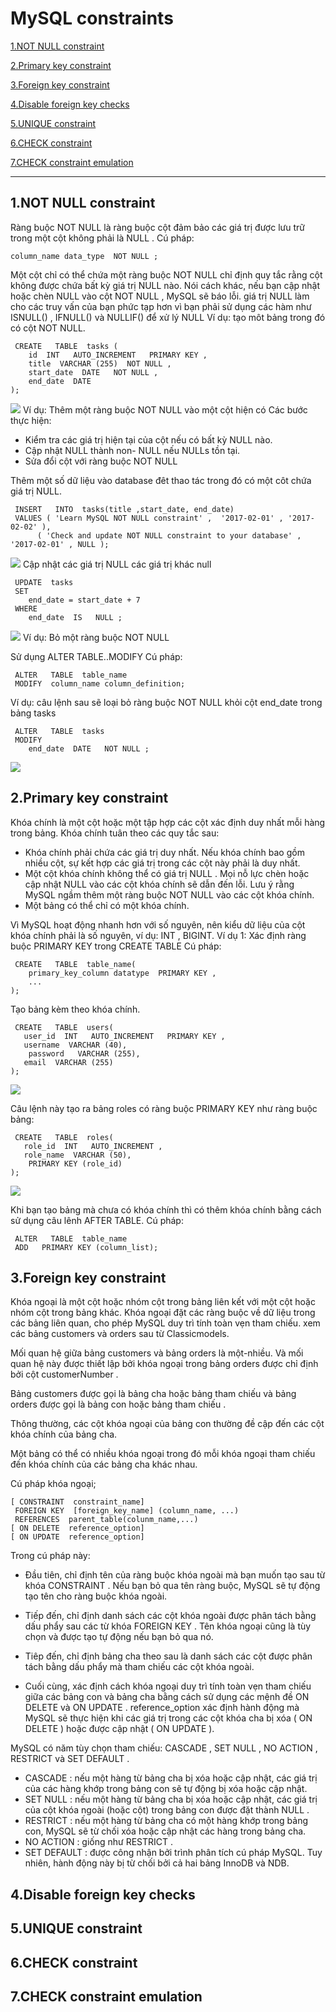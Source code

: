 #   MySQL constraints



[1.NOT NULL constraint ](#1)

[2.Primary key constraint](#2)

[3.Foreign key constraint](#3)

[4.Disable foreign key checks](#4)

[5.UNIQUE constraint](#5)

[6.CHECK constraint ](#6)

[7.CHECK constraint emulation](#7)

------
<a name ="1"></a>
## 1.NOT NULL constraint
Ràng buộc NOT NULL là ràng buộc cột đảm bảo các giá trị được lưu trữ trong một cột không phải là NULL .
Cú pháp:
```
column_name data_type  NOT NULL ;
```
Một cột chỉ có thể chứa một ràng buộc NOT NULL chỉ định quy tắc rằng cột không được chứa bất kỳ giá trị NULL nào. Nói cách khác, nếu bạn cập nhật hoặc chèn NULL vào cột NOT NULL , MySQL sẽ báo lỗi.
 giá trị NULL làm cho các truy vấn của bạn phức tạp hơn vì bạn phải sử dụng các hàm như ISNULL() , IFNULL() và NULLIF() để xử lý NULL
Ví dụ: tạo môt bảng trong đó có cột NOT NULL.
```
 CREATE   TABLE  tasks (
    id  INT   AUTO_INCREMENT   PRIMARY KEY ,
    title  VARCHAR (255)  NOT NULL ,
    start_date  DATE   NOT NULL ,
    end_date  DATE 
);
```
![](sql/anh106.png)
Ví dụ: Thêm một ràng buộc NOT NULL vào một cột hiện có
Các bước thực hiện:

- Kiểm tra các giá trị hiện tại của cột nếu có bất kỳ NULL nào.
- Cập nhật NULL thành non- NULL nếu NULLs tồn tại.
- Sửa đổi cột với ràng buộc NOT NULL

Thêm một số dữ liệu vào database đêt thao tác trong đó có một côt chứa giá trị NULL.
```
 INSERT   INTO  tasks(title ,start_date, end_date)
 VALUES ( 'Learn MySQL NOT NULL constraint' ,  '2017-02-01' , '2017-02-02' ),
      ( 'Check and update NOT NULL constraint to your database' ,  '2017-02-01' , NULL );
```
![](sql/anh107.png)
Cập  nhật các giá trị NULL các giá trị khác null
```
 UPDATE  tasks 
 SET  
    end_date = start_date + 7
 WHERE 
    end_date  IS   NULL ;
```
![](sql/anh108.png)
Ví dụ: Bỏ một ràng buộc NOT NULL

Sử dụng ALTER TABLE..MODIFY
Cú pháp:
```
 ALTER   TABLE  table_name
 MODIFY  column_name column_definition;
```

Ví dụ: câu lệnh sau sẽ loại bỏ ràng buộc NOT NULL khỏi cột end_date trong bảng tasks
```
 ALTER   TABLE  tasks 
 MODIFY  
    end_date  DATE   NOT NULL ;
```
![](sql/anh109.png)
<a name ="2"></a>
## 2.Primary key constraint
Khóa chính là một cột hoặc một tập hợp các cột xác định duy nhất mỗi hàng trong bảng. Khóa chính tuân theo các quy tắc sau:

- Khóa chính phải chứa các giá trị duy nhất. Nếu khóa chính bao gồm nhiều cột, sự kết hợp các giá trị trong các cột này phải là duy nhất.
- Một cột khóa chính không thể có giá trị NULL . Mọi nỗ lực chèn hoặc cập nhật NULL vào các cột khóa chính sẽ dẫn đến lỗi. Lưu ý rằng MySQL ngầm thêm một ràng buộc NOT NULL vào các cột khóa chính.
- Một bảng có thể chỉ có một khóa chính. 

Vì MySQL hoạt động nhanh hơn với số nguyên, nên kiểu dữ liệu của cột khóa chính phải là số nguyên, ví dụ: INT , BIGINT.
Ví dụ 1: Xác định ràng buộc PRIMARY KEY trong CREATE TABLE
Cú pháp:
```
 CREATE   TABLE  table_name(
    primary_key_column datatype  PRIMARY KEY ,
    ...
);
```
Tạo bảng kèm theo khóa chính.
```
 CREATE   TABLE  users(
   user_id  INT   AUTO_INCREMENT   PRIMARY KEY ,
   username  VARCHAR (40),
    password   VARCHAR (255),
   email  VARCHAR (255)
);
```
![](sql/anh110.png)

Câu lệnh này tạo ra bảng roles có ràng buộc PRIMARY KEY như ràng buộc bảng:
```
 CREATE   TABLE  roles(
   role_id  INT   AUTO_INCREMENT ,
   role_name  VARCHAR (50),
    PRIMARY KEY (role_id)
);
```
![](sql/anh111.png)

Khi bạn tạo bảng mà chưa có khóa chính thì có thêm khóa chính bằng cách sử dụng câu lênh AFTER TABLE.
Cú pháp:
```
 ALTER   TABLE  table_name
 ADD   PRIMARY KEY (column_list);
```
<a name ="3"></a>
## 3.Foreign key constraint
Khóa ngoại là một cột hoặc nhóm cột trong bảng liên kết với một cột hoặc nhóm cột trong bảng khác. Khóa ngoại đặt các ràng buộc về dữ liệu trong các bảng liên quan, cho phép MySQL duy trì tính toàn vẹn tham chiếu.
xem các bảng customers và orders sau từ Classicmodels.

 Mối quan hệ giữa bảng customers và bảng orders là một-nhiều. Và mối quan hệ này được thiết lập bởi khóa ngoại trong bảng orders được chỉ định bởi cột customerNumber .

 Bảng customers được gọi là bảng cha hoặc bảng tham chiếu và bảng orders được gọi là bảng con hoặc bảng tham chiếu .



Thông thường, các cột khóa ngoại của bảng con thường đề cập đến các cột khóa chính của bảng cha.

Một bảng có thể có nhiều khóa ngoại trong đó mỗi khóa ngoại tham chiếu đến khóa chính của các bảng cha khác nhau.

Cú pháp khóa ngoại;
```
[ CONSTRAINT  constraint_name]
 FOREIGN KEY  [foreign_key_name] (column_name, ...)
 REFERENCES  parent_table(colunm_name,...)
[ ON DELETE  reference_option]
[ ON UPDATE  reference_option]
```
Trong cú pháp này:

- Đầu tiên, chỉ định tên của ràng buộc khóa ngoài mà bạn muốn tạo sau từ khóa CONSTRAINT . Nếu bạn bỏ qua tên ràng buộc, MySQL sẽ tự động tạo tên cho ràng buộc khóa ngoài.

- Tiếp đến, chỉ định danh sách các cột khóa ngoài được phân tách bằng dấu phẩy sau các từ khóa FOREIGN KEY . Tên khóa ngoại cũng là tùy chọn và được tạo tự động nếu bạn bỏ qua nó.

- Tiêp đến, chỉ định bảng cha theo sau là danh sách các cột được phân tách bằng dấu phẩy mà tham chiếu các cột khóa ngoài.

- Cuối cùng, xác định cách khóa ngoại duy trì tính toàn vẹn tham chiếu giữa các bảng con và bảng cha bằng cách sử dụng các mệnh đề ON DELETE và ON UPDATE . reference_option xác định hành động mà MySQL sẽ thực hiện khi các giá trị trong các cột khóa cha bị xóa ( ON DELETE ) hoặc được cập nhật ( ON UPDATE ).

MySQL có năm tùy chọn tham chiếu: CASCADE , SET NULL , NO ACTION , RESTRICT và SET DEFAULT .

- CASCADE : nếu một hàng từ bảng cha bị xóa hoặc cập nhật, các giá trị của các hàng khớp trong bảng con sẽ tự động bị xóa hoặc cập nhật.
- SET NULL : nếu một hàng từ bảng cha bị xóa hoặc cập nhật, các giá trị của cột khóa ngoài (hoặc cột) trong bảng con được đặt thành NULL .
- RESTRICT : nếu một hàng từ bảng cha có một hàng khớp trong bảng con, MySQL sẽ từ chối xóa hoặc cập nhật các hàng trong bảng cha.
- NO ACTION : giống như RESTRICT .
- SET DEFAULT : được công nhận bởi trình phân tích cú pháp MySQL. Tuy nhiên, hành động này bị từ chối bởi cả hai bảng InnoDB và NDB. 
<a name ="4"></a>
## 4.Disable foreign key checks

<a name ="5"></a>
## 5.UNIQUE constraint

<a name ="6"></a>
## 6.CHECK constraint

<a name ="7"></a>
## 7.CHECK constraint emulation